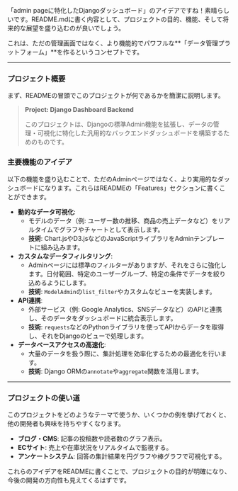 「admin pageに特化したDjangoダッシュボード」のアイデアですね！素晴らしいです。README.mdに書く内容として、プロジェクトの目的、機能、そして将来的な展望を盛り込むのが良いでしょう。

これは、ただの管理画面ではなく、より機能的でパワフルな**「データ管理プラットフォーム」**を作るというコンセプトです。

---

### プロジェクト概要

まず、READMEの冒頭でこのプロジェクトが何であるかを簡潔に説明します。

> **Project: Django Dashboard Backend**
>
> このプロジェクトは、Djangoの標準Admin機能を拡張し、データの管理・可視化に特化した汎用的なバックエンドダッシュボードを構築するためのものです。

### 主要機能のアイデア

以下の機能を盛り込むことで、ただのAdminページではなく、より実用的なダッシュボードになります。これらはREADMEの「Features」セクションに書くことができます。

* **動的なデータ可視化**:
    * モデルのデータ（例: ユーザー数の推移、商品の売上データなど）をリアルタイムでグラフやチャートとして表示します。
    * **技術**: Chart.jsやD3.jsなどのJavaScriptライブラリをAdminテンプレートに組み込みます。
* **カスタムなデータフィルタリング**:
    * Adminページには標準のフィルターがありますが、それをさらに強化します。日付範囲、特定のユーザーグループ、特定の条件でデータを絞り込めるようにします。
    * **技術**: `ModelAdmin`の`list_filter`やカスタムなビューを実装します。
* **API連携**:
    * 外部サービス（例: Google Analytics、SNSデータなど）のAPIと連携し、そのデータをダッシュボードに統合表示します。
    * **技術**: `requests`などのPythonライブラリを使ってAPIからデータを取得し、それをDjangoのビューで処理します。
* **データベースアクセスの高速化**:
    * 大量のデータを扱う際に、集計処理を効率化するための最適化を行います。
    * **技術**: Django ORMの`annotate`や`aggregate`関数を活用します。

---

### プロジェクトの使い道

このプロジェクトをどのようなテーマで使うか、いくつかの例を挙げておくと、他の開発者も興味を持ちやすくなります。

* **ブログ・CMS**: 記事の投稿数や読者数のグラフ表示。
* **ECサイト**: 売上や在庫状況をリアルタイムで監視する。
* **アンケートシステム**: 回答の集計結果を円グラフや棒グラフで可視化する。

これらのアイデアをREADMEに書くことで、プロジェクトの目的が明確になり、今後の開発の方向性も見えてくるはずです。

